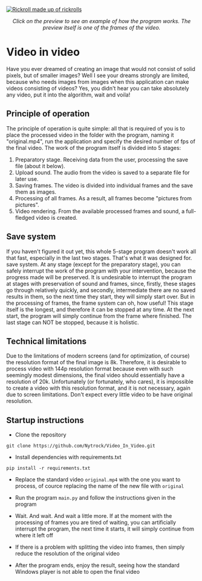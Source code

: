 <a href="https://youtu.be/a0avir3IQL4" align="center"><img src="Logo.jpg" alt="Rickroll made up of rickrolls"></a>
<p align="center"><i>Click on the preview to see an example of how the program works. The preview itself is one of the frames of the video.</i></p>

# Video in video
Have you ever dreamed of creating an image that would not consist of solid pixels, but of smaller images? Well I see your dreams strongly
are limited, because who needs images from images when this application can make videos consisting of videos? Yes, you didn't hear
you can take absolutely any video, put it into the algorithm, wait and voila!

## Principle of operation
The principle of operation is quite simple: all that is required of you is to place the processed video in the folder with the program, naming it "original.mp4",
run the application and specify the desired number of fps of the final video. The work of the program itself is divided into 5 stages:
1. Preparatory stage. Receiving data from the user, processing the save file (about it below).
1. Upload sound. The audio from the video is saved to a separate file for later use.
1. Saving frames. The video is divided into individual frames and the save them as images.
1. Processing of all frames. As a result, all frames become "pictures from pictures".
1. Video rendering. From the available processed frames and sound, a full-fledged video is created.

## Save system
If you haven't figured it out yet, this whole 5-stage program doesn't work all that fast, especially in the last two stages. That's what it was designed for.
save system. At any stage (except for the preparatory stage), you can safely interrupt the work of the program with your intervention, because the progress made will be preserved.
It is undesirable to interrupt the program at stages with preservation of sound and frames, since, firstly, these stages go through relatively quickly, and secondly, intermediate
there are no saved results in them, so the next time they start, they will simply start over. But in the processing of frames, the frame system can oh, how useful!
This stage itself is the longest, and therefore it can be stopped at any time. At the next start, the program will simply continue from the frame where
finished. The last stage can NOT be stopped, because it is holistic.
## Technical limitations
Due to the limitations of modern screens (and for optimization, of course) the resolution format of the final image is 8k. Therefore, it is desirable to process video with
144p resolution format because even with such seemingly modest dimensions, the final video should essentially have a resolution of 20k. Unfortunately (or fortunately, who cares),
it is impossible to create a video with this resolution format, and it is not necessary, again due to screen limitations. Don't expect every little video to be
have original resolution.

## Startup instructions
- Clone the repository

```shell
git clone https://github.com/Nytrock/Video_In_Video.git
```

- Install dependencies with requirements.txt
```shell
pip install -r requirements.txt
```

- Replace the standard video `original.mp4` with the one you want to process, of cource replacing the name of the new file with `original`

- Run the program `main.py` and follow the instructions given in the program

- Wait. And wait. And wait a little more.  If at the moment with the processing of frames you are tired of waiting, 
you can artificially interrupt the program, the next time it starts, it will simply continue from where it left off

- If there is a problem with splitting the video into frames, then simply reduce the resolution of the original video

- After the program ends, enjoy the result, seeing how the standard Windows player is not able to open the final video

